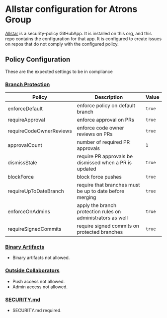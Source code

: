 # Allstar configuration for Atrons Group

[Allstar](https://github.com/ossf/allstar) is a security-policy GitHubApp. It is
installed on this org, and this repo contains the configuration for that app. It
is configured to create issues on repos that do not comply with the configured
policy.

## Policy Configuration
These are the expected settings to be in compliance

### [Branch Protection](branch_protection.yaml)

| **Policy**              | **Description**                                             | **Value** |
|-------------------------|-------------------------------------------------------------|-----------|
| enforceDefault          | enforce policy on default branch                            | `true`    |
| requireApproval         | enforce approval on PRs                                     | `true`    |
| requireCodeOwnerReviews | enforce code owner reviews on PRs                           | `true`    |
| approvalCount           | number of required PR approvals                             | `1`       |
| dismissStale            | require PR approvals be dismissed when a PR is updated      | `true`    |
| blockForce              | block force pushes                                          | `true`    |
| requireUpToDateBranch   | require that branches must be up to date before merging     | `true`    |
| enforceOnAdmins         | apply the branch protection rules on administrators as well | `true`    |
| requireSignedCommits    | require signed commits on protected branches                | `true`    |

### [Binary Artifacts](binary_artifacts.yaml)

- Binary artifacts not allowed.

### [Outside Collaborators](outside.yaml)

- Push access not allowed.
- Admin access not allowed.

### [SECURITY.md](security.yaml)

- SECURITY.md required.
